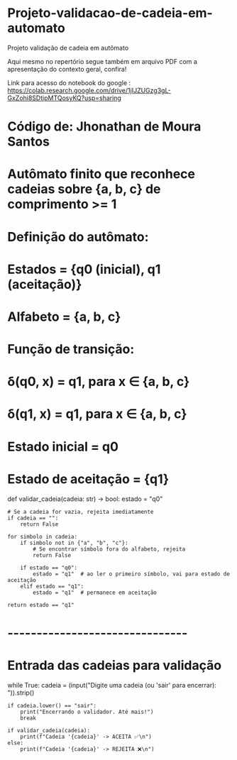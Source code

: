 # Projeto-validacao-de-cadeia-em-automato
Projeto validação de cadeia em autômato

Aqui mesmo no repertório segue também em arquivo PDF com a apresentação do contexto geral, confira!

Link para acesso do notebook do google : https://colab.research.google.com/drive/1jIJZUGzg3gL-GxZohi8SDtipMTQosyKQ?usp=sharing

# Código de: Jhonathan de Moura Santos

# Autômato finito que reconhece cadeias sobre {a, b, c} de comprimento >= 1
# Definição do autômato:
# Estados = {q0 (inicial), q1 (aceitação)}
# Alfabeto = {a, b, c}
# Função de transição:
#   δ(q0, x) = q1, para x ∈ {a, b, c}
#   δ(q1, x) = q1, para x ∈ {a, b, c}
# Estado inicial = q0
# Estado de aceitação = {q1}

def validar_cadeia(cadeia: str) -> bool:
    estado = "q0"

    # Se a cadeia for vazia, rejeita imediatamente
    if cadeia == "":
        return False

    for simbolo in cadeia:
        if simbolo not in {"a", "b", "c"}:
            # Se encontrar símbolo fora do alfabeto, rejeita
            return False

        if estado == "q0":
            estado = "q1"  # ao ler o primeiro símbolo, vai para estado de aceitação
        elif estado == "q1":
            estado = "q1"  # permanece em aceitação

    return estado == "q1"


# -------------------------------
# Entrada das cadeias para validação
while True:
    cadeia = (input("Digite uma cadeia (ou 'sair' para encerrar): ")).strip()

    if cadeia.lower() == "sair":
        print("Encerrando o validador. Até mais!")
        break

    if validar_cadeia(cadeia):
        print(f"Cadeia '{cadeia}' -> ACEITA ✅\n")
    else:
        print(f"Cadeia '{cadeia}' -> REJEITA ❌\n")
